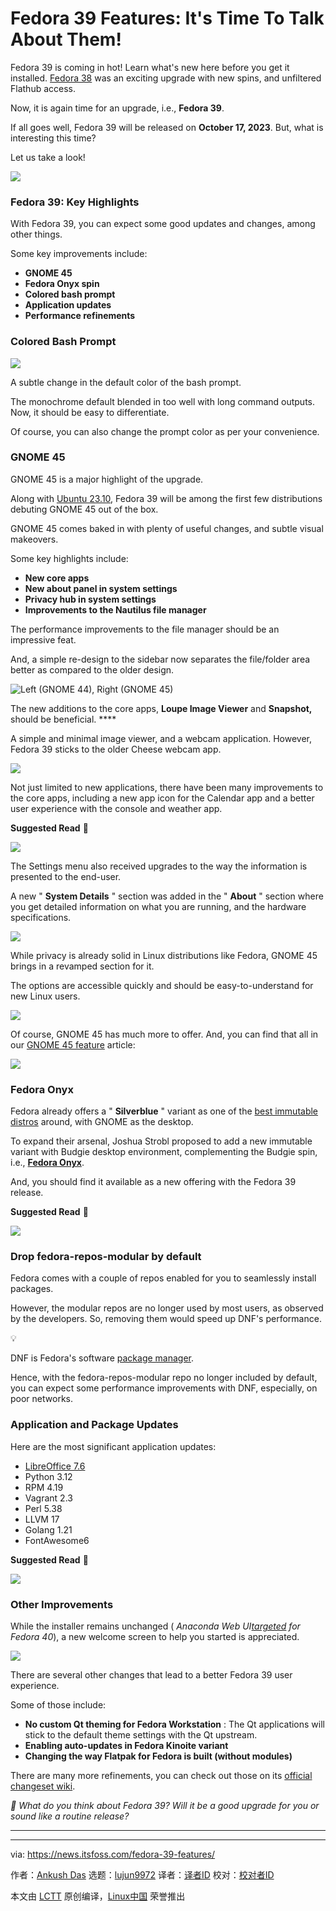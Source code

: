 [#]: subject: "Fedora 39 Features: It's Time To Talk About Them!"
[#]: via: "https://news.itsfoss.com/fedora-39-features/"
[#]: author: "Ankush Das https://news.itsfoss.com/author/ankush/"
[#]: collector: "lujun9972/lctt-scripts-1693450080"
[#]: translator: " "
[#]: reviewer: " "
[#]: publisher: " "
[#]: url: " "

Fedora 39 Features: It's Time To Talk About Them!
======
Fedora 39 is coming in hot! Learn what's new here before you get it
installed.
[Fedora 38][1] was an exciting upgrade with new spins, and unfiltered Flathub access.

Now, it is again time for an upgrade, i.e., **Fedora 39**.

If all goes well, Fedora 39 will be released on **October 17, 2023**. But, what is interesting this time?

Let us take a look!

![][2]

### Fedora 39: Key Highlights

With Fedora 39, you can expect some good updates and changes, among other things.

Some key improvements include:

  * **GNOME 45**
  * **Fedora Onyx spin**
  * **Colored bash prompt**
  * **Application updates**
  * **Performance refinements**



### Colored Bash Prompt

![][3]

A subtle change in the default color of the bash prompt.

The monochrome default blended in too well with long command outputs. Now, it should be easy to differentiate.

Of course, you can also change the prompt color as per your convenience.

### GNOME 45

GNOME 45 is a major highlight of the upgrade.

Along with [Ubuntu 23.10][4], Fedora 39 will be among the first few distributions debuting GNOME 45 out of the box.

GNOME 45 comes baked in with plenty of useful changes, and subtle visual makeovers.

Some key highlights include:

  * **New core apps**
  * **New about panel in system settings**
  * **Privacy hub in system settings**
  * **Improvements to the Nautilus file manager**



The performance improvements to the file manager should be an impressive feat.

And, a simple re-design to the sidebar now separates the file/folder area better as compared to the older design.

![Left \(GNOME 44\), Right \(GNOME 45\)][5]

The new additions to the core apps, **Loupe Image Viewer** and **Snapshot,** should be beneficial. ****

A simple and minimal image viewer, and a webcam application. However, Fedora 39 sticks to the older Cheese webcam app.

![][6]

Not just limited to new applications, there have been many improvements to the core apps, including a new app icon for the Calendar app and a better user experience with the console and weather app.

**Suggested Read** 📖

![][7]

The Settings menu also received upgrades to the way the information is presented to the end-user.

A new " **System Details** " section was added in the " **About** " section where you get detailed information on what you are running, and the hardware specifications.

![][8]

While privacy is already solid in Linux distributions like Fedora, GNOME 45 brings in a revamped section for it.

The options are accessible quickly and should be easy-to-understand for new Linux users.

![][9]

Of course, GNOME 45 has much more to offer. And, you can find that all in our [GNOME 45 feature][10] article:

![][7]

### Fedora Onyx

Fedora already offers a " **Silverblue** " variant as one of the [best immutable distros][11] around, with GNOME as the desktop.

To expand their arsenal, Joshua Strobl proposed to add a new immutable variant with Budgie desktop environment, complementing the Budgie spin, i.e., **[Fedora Onyx][12]**.

And, you should find it available as a new offering with the Fedora 39 release.

**Suggested Read** 📖

![][13]

### Drop fedora-repos-modular by default

Fedora comes with a couple of repos enabled for you to seamlessly install packages.

However, the modular repos are no longer used by most users, as observed by the developers. So, removing them would speed up DNF's performance.

💡

DNF is Fedora's software [package manager][14].

Hence, with the fedora-repos-modular repo no longer included by default, you can expect some performance improvements with DNF, especially, on poor networks.

### Application and Package Updates

Here are the most significant application updates:

  * [LibreOffice 7.6][15]
  * Python 3.12
  * RPM 4.19
  * Vagrant 2.3
  * Perl 5.38
  * LLVM 17
  * Golang 1.21
  * FontAwesome6



**Suggested Read** 📖

![][7]

### Other Improvements

While the installer remains unchanged ( _Anaconda Web UI[targeted][16] for Fedora 40_), a new welcome screen to help you started is appreciated.

![][17]

There are several other changes that lead to a better Fedora 39 user experience.

Some of those include:

  * **No custom Qt theming for Fedora Workstation** : The Qt applications will stick to the default theme settings with the Qt upstream.
  * **Enabling auto-updates in Fedora Kinoite variant**
  * **Changing the way Flatpak for Fedora is built (without modules)**



There are many more refinements, you can check out those on its [official changeset wiki][18].

_💬 What do you think about Fedora 39? Will it be a good upgrade for you or sound like a routine release?_

* * *

--------------------------------------------------------------------------------

via: https://news.itsfoss.com/fedora-39-features/

作者：[Ankush Das][a]
选题：[lujun9972][b]
译者：[译者ID](https://github.com/译者ID)
校对：[校对者ID](https://github.com/校对者ID)

本文由 [LCTT](https://github.com/LCTT/TranslateProject) 原创编译，[Linux中国](https://linux.cn/) 荣誉推出

[a]: https://news.itsfoss.com/author/ankush/
[b]: https://github.com/lujun9972
[1]: https://news.itsfoss.com/fedora-38/
[2]: https://news.itsfoss.com/content/images/2023/09/fedora-39-home.jpg
[3]: https://news.itsfoss.com/content/images/2023/09/fedora-prompt.png
[4]: https://news.itsfoss.com/ubuntu-23-10/
[5]: https://news.itsfoss.com/content/images/2023/09/image.png
[6]: https://news.itsfoss.com/content/images/2023/09/image-1.png
[7]: https://news.itsfoss.com/content/images/size/w256h256/2022/08/android-chrome-192x192.png
[8]: https://news.itsfoss.com/content/images/2023/09/fedora-39-system-info.jpg
[9]: https://news.itsfoss.com/content/images/2023/09/image-2.png
[10]: https://news.itsfoss.com/gnome-45/
[11]: https://itsfoss.com/immutable-linux-distros/
[12]: https://news.itsfoss.com/fedora-onyx-official/
[13]: https://itsfoss.com/content/images/size/w256h256/2022/12/android-chrome-192x192.png
[14]: https://itsfoss.com/package-manager/
[15]: https://news.itsfoss.com/libreoffice-7-6/
[16]: https://fedoraproject.org/wiki/Changes/AnacondaWebUIforFedoraWorkstation
[17]: https://news.itsfoss.com/content/images/2023/09/fedora-39-installer.jpg
[18]: https://fedoraproject.org/wiki/Releases/39/ChangeSet
